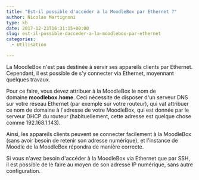 ```yaml
---
title: "Est-il possible d'accéder à la MoodleBox par Ethernet ?"
author: Nicolas Martignoni
type: kb
date: 2017-12-23T16:31:15+00:00
slug: est-il-possible-dacceder-a-la-moodlebox-par-ethernet
categories:
  - Utilisation

---
```

La MoodleBox n'est pas destinée à servir ses appareils clients par Ethernet. Cependant, il est possible de s'y connecter via Ethernet, moyennant quelques travaux.

Pour ce faire, vous devez attribuer à la MoodleBox le nom de domaine **moodlebox.home**. Ceci nécessite de disposer d'un serveur DNS sur votre réseau Ethernet (par exemple sur votre routeur), qui vat attribuer ce nom de domaine à l'adresse de votre MoodleBox, qui est donnée par le serveur DHCP du routeur (habituellement, cette adresse est quelque chose comme 192.168.1.143).

Ainsi, les appareils clients peuvent se connecter facilement à la MoodleBox (sans avoir besoin de retenir son adresse numérique), et l'instance de Moodle de la MoodleBox répondra de manière correcte.

Si vous n'avez besoin d'accéder à la MoodleBox via Ethernet que par SSH, il est possible de le faire au moyen de son adresse IP numérique, sans autre configuration.
